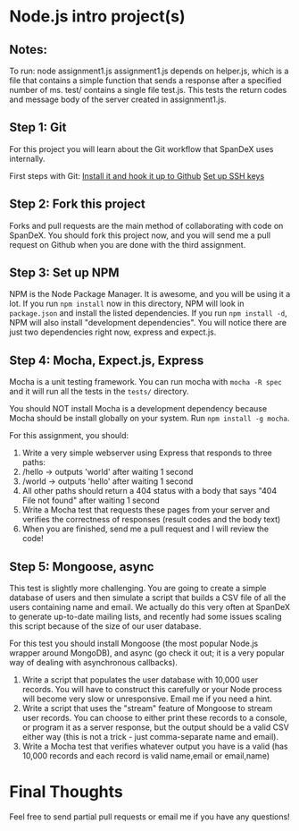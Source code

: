 Node.js intro project(s)
========================
Notes:
------

To run: node assignment1.js
assignment1.js depends on helper.js, which is a file that contains a simple function that sends a response after a specified number of ms.
test/ contains a single file test.js. This tests the return codes and message body of the server created in assignment1.js.

Step 1: Git
-----------

For this project you will learn about the Git workflow that SpanDeX uses internally. 

First steps with Git:
[Install it and hook it up to Github](https://help.github.com/articles/set-up-git)
[Set up SSH keys](https://help.github.com/articles/generating-ssh-keys)

Step 2: Fork this project
-------------------------

Forks and pull requests are the main method of collaborating with code on SpanDeX. You should fork this project now, and you will send me a pull request on Github when you are done with the third assignment.

Step 3: Set up NPM
------------------

NPM is the Node Package Manager. It is awesome, and you will be using it a lot. If you run `npm install` now in this directory, NPM will look in `package.json` and install the listed dependencies. If you run `npm install -d`, NPM will also install "development dependencies". You will notice there are just two dependencies right now, express and expect.js.

Step 4: Mocha, Expect.js, Express
---------------------------------

Mocha is a unit testing framework. You can run mocha with `mocha -R spec` and it will run all the tests in the `tests/` directory. 

You should NOT install Mocha is a development dependency because Mocha should be install globally on your system. Run `npm install -g mocha`.

For this assignment, you should:

1. Write a very simple webserver using Express that responds to three paths:
  1. /hello -> outputs 'world' after waiting 1 second
  2. /world -> outputs 'hello' after waiting 1 second
  3. All other paths should return a 404 status with a body that says "404 File not found" after waiting 1 second
2. Write a Mocha test that requests these pages from your server and verifies the correctness of responses (result codes and the body text)
3. When you are finished, send me a pull request and I will review the code!

Step 5: Mongoose, async
-----------------------

This test is slightly more challenging. You are going to create a simple database of users and then simulate a script that builds a CSV file of all the users containing name and email. We actually do this very often at SpanDeX to generate up-to-date mailing lists, and recently had some issues scaling this script because of the size of our user database.

For this test you should install Mongoose (the most popular Node.js wrapper around MongoDB), and async (go check it out; it is a very popular way of dealing with asynchronous callbacks).

1. Write a script that populates the user database with 10,000 user records. You will have to construct this carefully or your Node process will become very slow or unresponsive. Email me if you need a hint.
2. Write a script that uses the "stream" feature of Mongoose to stream user records. You can choose to either print these records to a console, or program it as a server response, but the output should be a valid CSV either way (this is not a trick - just comma-separate name and email).
3. Write a Mocha test that verifies whatever output you have is a valid (has 10,000 records and each record is valid name,email or email,name)

Final Thoughts
==============

Feel free to send partial pull requests or email me if you have any questions!
